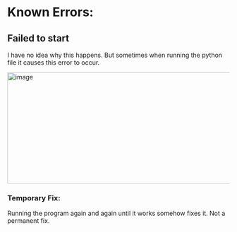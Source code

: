 # Known Errors:

## Failed to start

I have no idea why this happens. But sometimes when running the python file it causes this error to occur.

<img width="1554" height="253" alt="image" src="https://github.com/user-attachments/assets/7a331285-b09a-489b-b4e3-b27f214ccc09" />

### Temporary Fix:

Running the program again and again until it works somehow fixes it. Not a permanent fix.

